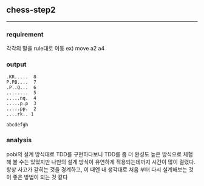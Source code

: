 ## chess-step2
---

### requirement

각각의 말을 rule대로 이동
ex) move a2 a4

### output
```
.KR.....  8
P.PB....  7
.P..Q...  6
........  5
.....nq.  4
.....p.p  3
.....pp.  2
....rk.. 1

abcdefgh
```

### analysis

pobi의 설계 방식대로 TDD를 구현하다보니 TDD를 좀 더 완성도 높은 방식으로 체험해 볼 수는 있었지만 나만의 설계 방식이 유연하게 적용되는데까지 시간이 많이 걸렸다. 항상 사고가 갇히는 것을 경계하고, 이 때엔 내 생각대로 처음 부터 다시 설계해보는 것이 좋은 방법이 되는 것 같다
